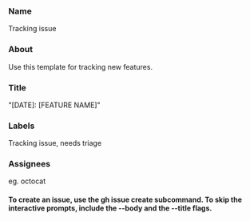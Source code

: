 ### Name
Tracking issue
### About
Use this template for tracking new features.
### Title
"[DATE]: [FEATURE NAME]"
### Labels
Tracking issue, needs triage
### Assignees
eg. octocat
#### To create an issue, use the gh issue create subcommand. To skip the interactive prompts, include the --body and the --title flags.
```
